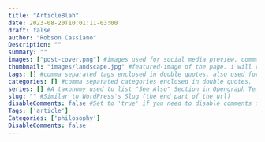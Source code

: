 ```yaml
---
title: "ArticleBlah"
date: 2023-08-20T10:01:11-03:00
draft: false
author: "Robson Cassiano"
Description: ""
summary: ""
images: ["post-cover.png"] #images used for social media preview. comma separate each image path enclosed in double quotes
thumbnail: "images/landscape.jpg" #featured-image of the page. i will recommend using same image for both preview and thumbnail
tags: [] #comma separated tags enclosed in double quotes. also used for SEO.
categories: [] #comma separated categories enclosed in double quotes.
series: [] #A taxonomy used to list "See Also" Section in Opengraph Templates
slug: "" #Similar to WordPress's Slug (the end part of the url)
disableComments: false #Set to 'true' if you need to disable comments for any post
Tags: ['article']
Categories: ['philosophy']
DisableComments: false
---
```

